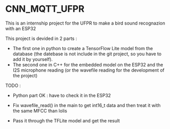 # CNN_MQTT_UFPR
This is an internship project for the UFPR to make a bird sound recognazion with an ESP32

This project is devided in 2 parts :
- The first one in python to create a TensorFlow Lite model from the database (the datebase is not include in the git project, so you have to add it by yourself).
- The second one in C++ for the embedded model on the ESP32 and the I2S microphone reading (or the wavefile reading for the development of the project)


TODO :
-  Python part OK : have to check it in the ESP32

- Fix wavefile_read() in the main to get int16_t data and then treat it with the same MFCC than lolis
- Pass it through the TFLite model and get the result